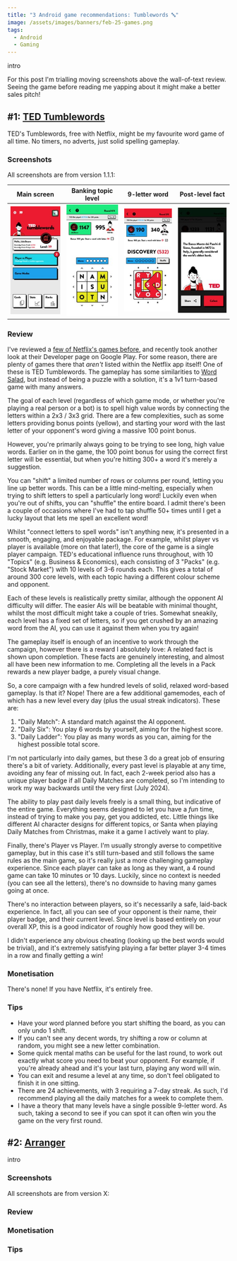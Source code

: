 ```yaml
---
title: "3 Android game recommendations: Tumblewords 🔤"
image: /assets/images/banners/feb-25-games.png
tags:
  - Android
  - Gaming
---
```


intro

For this post I'm trialling moving screenshots above the wall-of-text review. Seeing the game before reading me yapping about it might make a better sales pitch!

## #1: [TED Tumblewords](https://play.google.com/store/apps/details?id=com.netflix.NGP.WordsbyTED)

TED's Tumblewords, free with Netflix, might be my favourite word game of all time. No timers, no adverts, just solid spelling gameplay.

### Screenshots

All screenshots are from version 1.1.1:

|                                                   Main screen                                                    |                                                   Banking topic level                                                    |                                                    9-letter word                                                    |                                                   Post-level fact                                                    |
| :--------------------------------------------------------------------------------------------------------------: | :----------------------------------------------------------------------------------------------------------------------: | :-----------------------------------------------------------------------------------------------------------------: | :------------------------------------------------------------------------------------------------------------------: |
| [![TED Tumblewords main screen](/assets/images/2025/feb-ted-1-thumbnail.jpg)](/assets/images/2025/feb-ted-1.jpg) | [![TED Tumblewords banking topic level](/assets/images/2025/feb-ted-2-thumbnail.jpg)](/assets/images/2025/feb-ted-2.jpg) | [![TED Tumblewords 9-letter words](/assets/images/2025/feb-ted-3-thumbnail.jpg)](/assets/images/2025/feb-ted-3.jpg) | [![TED Tumblewords post-level fact](/assets/images/2025/feb-ted-4-thumbnail.jpg)](/assets/images/2025/feb-ted-4.jpg) |

### Review

I've reviewed a [few of Netflix's games before](/android-games-netflix/), and recently took another look at their Developer page on Google Play. For some reason, there are plenty of games there that _aren't_ listed within the Netflix app itself! One of these is TED Tumblewords. The gameplay has some similarities to [Word Salad](/android-games-june-2024/#1-word-salad), but instead of being a puzzle with a solution, it's a 1v1 turn-based game with many answers.

The goal of each level (regardless of which game mode, or whether you're playing a real person or a bot) is to spell high value words by connecting the letters within a 2x3 / 3x3 grid. There are a few complexities, such as some letters providing bonus points (yellow), and starting your word with the last letter of your opponent's word giving a massive 100 point bonus.

However, you're primarily always going to be trying to see long, high value words. Earlier on in the game, the 100 point bonus for using the correct first letter will be essential, but when you're hitting 300+ a word it's merely a suggestion.

You can "shift" a limited number of rows or columns per round, letting you line up better words. This can be a little mind-melting, especially when trying to shift letters to spell a particularly long word! Luckily even when you're out of shifts, you can "shuffle" the entire board. I admit there's been a couple of occasions where I've had to tap shuffle 50+ times until I get a lucky layout that lets me spell an excellent word!

Whilst "connect letters to spell words" isn't anything new, it's presented in a smooth, engaging, and enjoyable package. For example, whilst player vs player is available (more on that later!), the core of the game is a single player campaign. TED's educational influence runs throughout, with 10 "Topics" (e.g. Business & Economics), each consisting of 3 "Packs" (e.g. "Stock Market") with 10 levels of 3-6 rounds each. This gives a total of around 300 core levels, with each topic having a different colour scheme and opponent.

Each of these levels is realistically pretty similar, although the opponent AI difficulty will differ. The easier AIs will be beatable with minimal thought, whilst the most difficult might take a couple of tries. Somewhat sneakily, each level has a fixed set of letters, so if you get crushed by an amazing word from the AI, you can use it against them when you try again!

The gameplay itself is enough of an incentive to work through the campaign, however there is a reward I absolutely love: A related fact is shown upon completion. These facts are genuinely interesting, and almost all have been new information to me. Completing all the levels in a Pack rewards a new player badge, a purely visual change.

So, a core campaign with a few hundred levels of solid, relaxed word-based gameplay. Is that it? Nope! There are a few additional gamemodes, each of which has a new level every day (plus the usual streak indicators). These are:

1. "Daily Match": A standard match against the AI opponent.
2. "Daily Six": You play 6 words by yourself, aiming for the highest score.
3. "Daily Ladder": You play as many words as you can, aiming for the highest possible total score.

I'm not particularly into daily games, but these 3 do a great job of ensuring there's a bit of variety. Additionally, every past level is playable at any time, avoiding any fear of missing out. In fact, each 2-week period also has a unique player badge if all Daily Matches are completed, so I'm intending to work my way backwards until the very first (July 2024).

The ability to play past daily levels freely is a small thing, but indicative of the entire game. Everything seems designed to let you have a _fun_ time, instead of trying to make you pay, get you addicted, etc. Little things like different AI character designs for different topics, or Santa when playing Daily Matches from Christmas, make it a game I actively want to play.

Finally, there's Player vs Player. I'm usually strongly averse to competitive gameplay, but in this case it's still turn-based and still follows the same rules as the main game, so it's really just a more challenging gameplay experience. Since each player can take as long as they want, a 4 round game can take 10 minutes or 10 days. Luckily, since no context is needed (you can see all the letters), there's no downside to having many games going at once.

There's no interaction between players, so it's necessarily a safe, laid-back experience. In fact, all you can see of your opponent is their name, their player badge, and their current level. Since level is based entirely on your overall XP, this is a good indicator of roughly how good they will be.

I didn't experience any obvious cheating (looking up the best words would be trivial), and it's extremely satisfying playing a far better player 3-4 times in a row and finally getting a win!

### Monetisation

There's none! If you have Netflix, it's entirely free.

### Tips

- Have your word planned before you start shifting the board, as you can only undo 1 shift.
- If you can't see any decent words, try shifting a row or column at random, you might see a new letter combination.
- Some quick mental maths can be useful for the last round, to work out exactly what score you need to beat your opponent. For example, if you're already ahead and it's your last turn, playing any word will win.
- You can exit and resume a level at any time, so don't feel obligated to finish it in one sitting.
- There are 24 achievements, with 3 requiring a 7-day streak. As such, I'd recommend playing all the daily matches for a week to complete them.
- I have a theory that many levels have a single possible 9-letter word. As such, taking a second to see if you can spot it can often win you the game on the very first round.

## #2: [Arranger]()

intro

### Screenshots

All screenshots are from version X:

### Review

### Monetisation

### Tips
